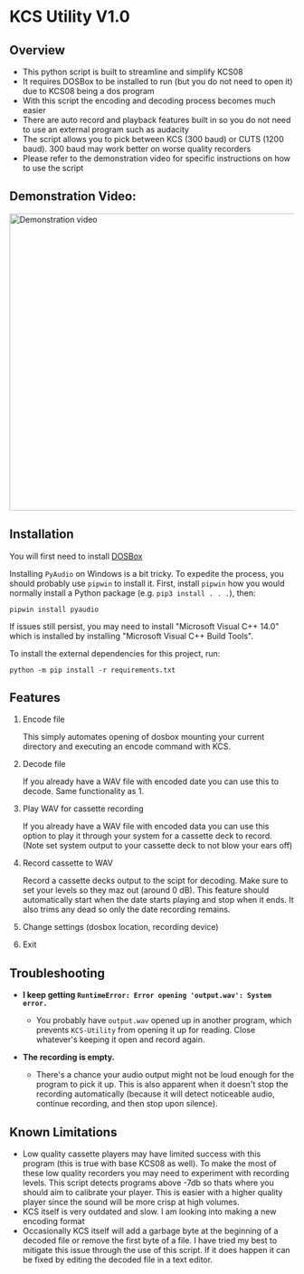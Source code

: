 # KCS Utility V1.0

## Overview
- This python script is built to streamline and simplify KCS08
- It requires DOSBox to be installed to run (but you do not need to open it) due to KCS08 being a dos program
- With this script the encoding and decoding process becomes much easier
- There are auto record and playback features built in so you do not need to use an external program such as audacity
- The script allows you to pick between KCS (300 baud) or CUTS (1200 baud). 300 baud may work better on worse quality recorders
- Please refer to the demonstration video for specific instructions on how to use the script

##  Demonstration Video:

<a href="https://www.youtube.com/watch?v=LhpXfOWhbPY
" target="_blank"><img src="http://img.youtube.com/vi/LhpXfOWhbPY/0.jpg" 
alt="Demonstration video" width="700" height="525" border="0" /></a>


## Installation

You will first need to install [DOSBox](https://www.dosbox.com/download.php?main=1)

Installing `PyAudio` on Windows is a bit tricky. To expedite the process, you should probably use `pipwin` to install it. First, install `pipwin` how you would normally install a Python package (e.g. `pip3 install . . .`), then:

```
pipwin install pyaudio
```

If issues still persist, you may need to install "Microsoft Visual C++ 14.0" which is installed by installing "Microsoft Visual C++ Build Tools".

To install the external dependencies for this project, run:
```
python -m pip install -r requirements.txt
```

## Features
1. Encode file
    
    This simply automates opening of dosbox mounting your current directory and executing an encode command with KCS.

2. Decode file
    
    If you already have a WAV file with encoded date you can use this to decode. Same functionality as 1.
    
3. Play WAV for cassette recording
    
    If you already have a WAV file with encoded data you can use this option to play it through your system for a cassette deck to record.
    (Note set system output to your cassette deck to not blow your ears off)

4. Record cassette to WAV
    
    Record a cassette decks output to the scipt for decoding. Make sure to set your levels so they maz out (around 0 dB).
    This feature should automatically start when the date starts playing and stop when it ends.
    It also trims any dead so only the date recording remains.


5. Change settings (dosbox location, recording device)

6. Exit

## Troubleshooting

- **I keep getting `RuntimeError: Error opening 'output.wav': System error.`**
    - You probably have `output.wav` opened up in another program, which prevents `KCS-Utility` from opening it up for reading. Close whatever's keeping it open and record again.

- **The recording is empty.**
    - There's a chance your audio output might not be loud enough for the program to pick it up. This is also apparent when it doesn't stop the recording automatically (because it will detect noticeable audio, continue recording, and then stop upon silence).

## Known Limitations
- Low quality cassette players may have limited success with this program (this is true with base KCS08 as well).
  To make the most of these low quality recorders you may need to experiment with recording levels. This script detects programs above -7db so thats where you should aim to calibrate your player. This is easier with a higher quality player since the sound will be more crisp at high volumes.
- KCS itself is very outdated and slow. I am looking into making a new encoding format
- Occasionally KCS itself will add a garbage byte at the beginning of a decoded file or remove the first byte of a file.
  I have tried my best to mitigate this issue through the use of this script. If it does happen it can be fixed by editing the decoded file in a text editor.

